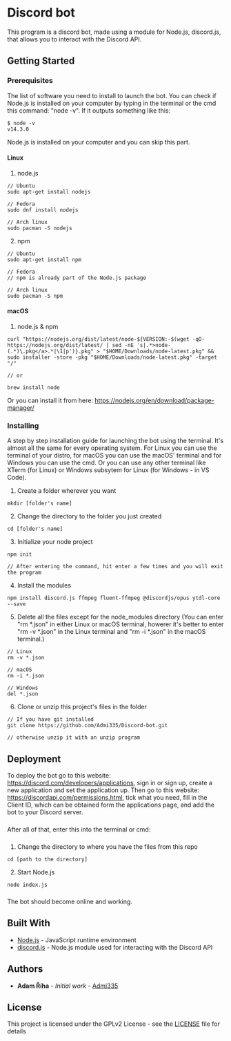 # Discord bot

This program is a discord bot, made using a module for Node.js, discord.js, that allows you to interact with the Discord API.

## Getting Started

### Prerequisites

The list of software you need to install to launch the bot.
You can check if Node.js is installed on your computer by typing in the terminal or the cmd this command: "node -v". If it outputs something like this: 

```
$ node -v
v14.3.0
```

Node.js is installed on your computer and you can skip this part.

#### Linux

1. node.js

```
// Ubuntu
sudo apt-get install nodejs

// Fedora
sudo dnf install nodejs

// Arch linux
sudo pacman -S nodejs
```

2. npm

```
// Ubuntu
sudo apt-get install npm

// Fedora
// npm is already part of the Node.js package

// Arch linux
sudo pacman -S npm
```

#### macOS

1. node.js & npm

```
curl "https://nodejs.org/dist/latest/node-${VERSION:-$(wget -qO- https://nodejs.org/dist/latest/ | sed -nE 's|.*>node-(.*)\.pkg</a>.*|\1|p')}.pkg" > "$HOME/Downloads/node-latest.pkg" && sudo installer -store -pkg "$HOME/Downloads/node-latest.pkg" -target "/"

// or

brew install node
```

Or you can install it from here:
https://nodejs.org/en/download/package-manager/

### Installing

A step by step installation guide for launching the bot using the terminal.
It's almost all the same for every operating system.
For Linux you can use the terminal of your distro, for macOS you can use the macOS' terminal and for Windows you can use the cmd.
Or you can use any other terminal like XTerm (for Linux) or Windows subsytem for Linux (for Windows - in VS Code).

1. Create a folder wherever you want

```
mkdir [folder's name]
```

2. Change the directory to the folder you just created

```
cd [folder's name]
```

3. Initialize your node project

```
npm init

// After entering the command, hit enter a few times and you will exit the program
```

4. Install the modules

```
npm install discord.js ffmpeg fluent-ffmpeg @discordjs/opus ytdl-core --save
```

5. Delete all the files except for the node_modules directory (You can enter "rm *.json" in either Linux or macOS terminal, howerer it's better to enter "rm -v *.json" in the Linux terminal and "rm -i *.json" in the macOS terminal.)

```
// Linux
rm -v *.json

// macOS
rm -i *.json

// Windows
del *.json
```

6. Clone or unzip this project's files in the folder

```
// If you have git installed
git clone https://github.com/Admi335/Discord-bot.git

// otherwise unzip it with an unzip program
```

## Deployment

To deploy the bot go to this website: https://discord.com/developers/applications, sign in or sign up, create a new application and set the application up. Then go to this website: https://discordapi.com/permissions.html, tick what you need, fill in the Client ID, which can be obtained form the applications page, and add the bot to your Discord server.

###

After all of that, enter this into the terminal or cmd:

###

1. Change the directory to where you have the files from this repo

```
cd [path to the directory]
```

2. Start Node.js

```
node index.js
```

###

The bot should become online and working.

## Built With

* [Node.js](https://nodejs.org/en/) - JavaScript runtime environment
* [discord.js](https://discord.js.org/#/) - Node.js module used for interacting with the Discord API

## Authors

* **Adam Říha** - *Initial work* - [Admi335](https://github.com/Admi335)

## License

This project is licensed under the GPLv2 License - see the [LICENSE](LICENSE) file for details
